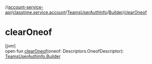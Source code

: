 //[account-service-api](../../../../index.md)/[classtime.service.account](../../index.md)/[TeamsUserAuthInfo](../index.md)/[Builder](index.md)/[clearOneof](clear-oneof.md)

# clearOneof

[jvm]\
open fun [clearOneof](clear-oneof.md)(oneof: Descriptors.OneofDescriptor): [TeamsUserAuthInfo.Builder](index.md)
